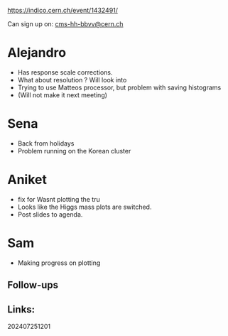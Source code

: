 https://indico.cern.ch/event/1432491/

Can sign up on:
cms-hh-bbvv@cern.ch

# Alejandro

- Has response scale corrections.
- What about resolution ? Will look into
- Trying to use Matteos processor, but problem with saving histograms
- (Will not make it next meeting)

# Sena 

- Back from holidays
- Problem running on the Korean cluster

# Aniket

- fix for Wasnt plotting the tru
- Looks like the Higgs mass plots are switched. 
- Post slides to agenda. 

# Sam 

- Making progress on plotting

## Follow-ups


## Links: 



202407251201
